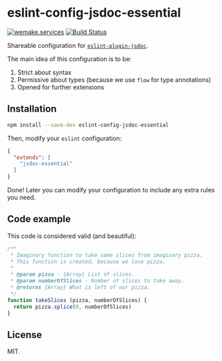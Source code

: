 # eslint-config-jsdoc-essential

[![wemake.services](https://img.shields.io/badge/style-wemake.services-green.svg?label=&logo=data%3Aimage%2Fpng%3Bbase64%2CiVBORw0KGgoAAAANSUhEUgAAABAAAAAQCAMAAAAoLQ9TAAAABGdBTUEAALGPC%2FxhBQAAAAFzUkdCAK7OHOkAAAAbUExURQAAAAAAAAAAAAAAAAAAAAAAAAAAAAAAAP%2F%2F%2F5TvxDIAAAAIdFJOUwAjRA8xXANAL%2Bv0SAAAADNJREFUGNNjYCAIOJjRBdBFWMkVQeGzcHAwksJnAPPZGOGAASzPzAEHEGVsLExQwE7YswCb7AFZSF3bbAAAAABJRU5ErkJggg%3D%3D)](http://wemake.services) [![Build Status](https://travis-ci.org/wemake-services/eslint-config-jsdoc-essential.svg?branch=master)](https://travis-ci.org/wemake-services/eslint-config-jsdoc-essential)

Shareable configuration for [`eslint-plugin-jsdoc`](https://github.com/gajus/eslint-plugin-jsdoc).

The main idea of this configuration is to be:

1. Strict about syntax
2. Permissive about types (because we use `flow` for type annotations)
3. Opened for further extensions


## Installation

```bash
npm install --save-dev eslint-config-jsdoc-essential
```

Then, modify your `eslint` configuration:

```json
{
  "extends": [
    "jsdoc-essential"
  ]
}
```

Done! Later you can modify your configuration to include any extra rules you need.


## Code example

This code is considered valid (and beautiful):

```js
/**
 * Imaginary function to take same slices from imaginary pizza.
 * This function is created, because we love pizza.
 *
 * @param pizza - {Array} List of slices.
 * @param numberOfSlices - Number of slices to take away.
 * @returns {Array} What is left of our pizza.
 */
function takeSlices (pizza, numberOfSlices) {
  return pizza.splice(0, numberOfSlices)
}
```


## License

MIT.
